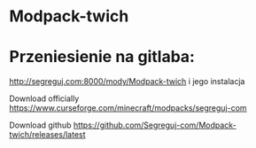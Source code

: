 # Modpack-twich

# Przeniesienie na gitlaba:
http://segreguj.com:8000/mody/Modpack-twich i jego instalacja



Download officially https://www.curseforge.com/minecraft/modpacks/segreguj-com

Download github https://github.com/Segreguj-com/Modpack-twich/releases/latest
